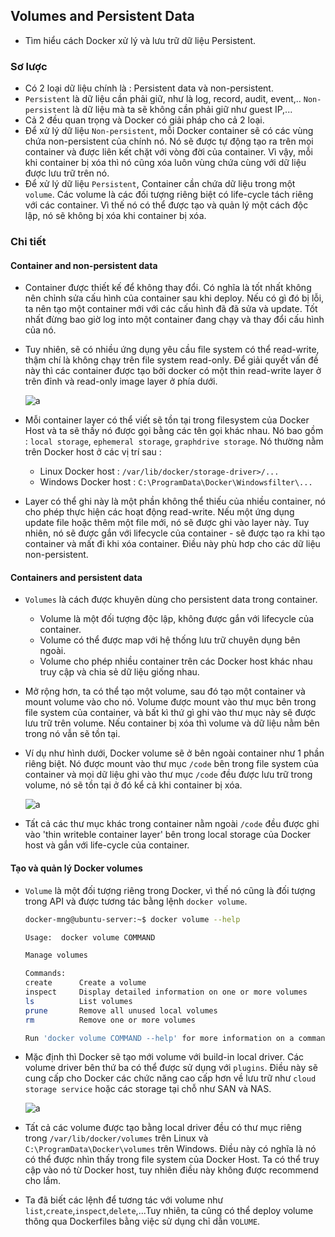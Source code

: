 ## Volumes and Persistent Data

- Tìm hiểu cách Docker xử lý và lưu trữ dữ liệu Persistent.

### Sơ lược

- Có 2 loại dữ liệu chính là : Persistent data và non-persistent.
- `Persistent` là dữ liệu cần phải giữ, như là log, record, audit, event,.. `Non-persistent` là dữ liệu mà ta sẽ không cần phải giữ như guest IP,...
- Cả 2 đều quan trọng và Docker có giải pháp cho cả 2 loại.
- Để xử lý dữ liệu `Non-persistent`, mỗi Docker container sẽ có các vùng chứa non-persistent của chính nó. Nó sẽ được tự động tạo ra trên mọi container và được liên kết chặt với vòng đời của container. Vì vậy, mỗi khi container bị xóa thì nó cũng xóa luôn vùng chứa cùng với dữ liệu được lưu trữ trên nó.
- Để xử lý dữ liệu `Persistent`, Container cần chứa dữ liệu trong một `volume`. Các volume là các đối tượng riêng biệt có life-cycle tách riêng với các container. Vì thế nó có thể được tạo và quản lý một cách độc lập, nó sẽ không bị xóa khi container bị xóa.


### Chi tiết


#### Container and non-persistent data

- Container được thiết kế để không thay đổi. Có nghĩa là tốt nhất không nên chỉnh sửa cấu hình của container sau khi deploy. Nếu có gì đó bị lỗi, ta nên tạo một container mới với các cấu hình đã đã sửa và update. Tốt nhất đừng bao giờ log into một container đang chạy và thay đổi cấu hình của nó.
- Tuy nhiên, sẽ có nhiều ứng dụng yêu cầu file system có thể read-write, thậm chí là không chạy trên file system read-only. Để giải quyết vấn đề này thì các container được tạo bởi docker có một thin read-write layer ở trên đỉnh và read-only image layer ở phía dưới.

    ![a](https://imgur.com/vHCMM2k.png)

- Mỗi container layer có thể viết sẽ tồn tại trong filesystem của Docker Host và ta sẽ thấy nó được gọi bằng các tên gọi khác nhau. Nó bao gồm : `local storage`, `ephemeral storage`, `graphdrive storage`. Nó thường nằm trên Docker host ở các vị trí sau :
    - Linux Docker host : `/var/lib/docker/storage-driver>/...`
    - Windows Docker host : `C:\ProgramData\Docker\Windowsfilter\...`

- Layer có thể ghi này là một phần không thể thiếu của nhiều container, nó cho phép thực hiện các hoạt động read-write. Nếu một ứng dụng update file hoặc thêm một file mới, nó sẽ được ghi vào layer này. Tuy nhiên, nó sẽ được gắn với lifecycle của container - sẽ được tạo ra khi tạo container và mất đi khi xóa container. Điều này phù hơp cho các dữ liệu non-persistent.

#### Containers and persistent data

- `Volumes` là cách được khuyên dùng cho persistent data trong container.
    - Volume là một đối tượng độc lập, không được gắn với lifecycle của container.
    - Volume có thể được map với hệ thống lưu trữ chuyên dụng bên ngoài.
    - Volume cho phép nhiều container trên các Docker host khác nhau truy cập và chia sẻ dữ liệu giống nhau.

- Mở rộng hơn, ta có thể tạo một volume, sau đó tạo một container và mount volume vào cho nó. Volume được mount vào thư mục bên trong file system của container, và bất kì thứ gì ghi vào thư mục này sẽ được lưu trữ trên volume. Nếu container bị xóa thì volume và dữ liệu nằm bên trong nó vẫn sẽ tồn tại.
- Ví dụ như hình dưới, Docker volume sẽ ở bên ngoài container như 1 phần riêng biệt. Nó được mount vào thư mục `/code` bên trong file system của container và mọi dữ liệu ghi vào thư mục `/code` đều được lưu trữ trong volume, nó sẽ tồn tại ở đó kể cả khi container bị xóa.
    
    ![a](https://imgur.com/4QdFzmU.png)

- Tất cả các thư mục khác trong container nằm ngoài `/code` đều được ghi vào 'thin writeble container layer' bên trong local storage của Docker host và gắn với life-cycle của container.

#### Tạo và quản lý Docker volumes

- `Volume` là một đối tượng riêng trong Docker, vì thế nó cũng là đối tượng trong API và được tương tác bằng lệnh `docker volume`.
    ```bash
    docker-mng@ubuntu-server:~$ docker volume --help

    Usage:  docker volume COMMAND

    Manage volumes

    Commands:
    create      Create a volume
    inspect     Display detailed information on one or more volumes
    ls          List volumes
    prune       Remove all unused local volumes
    rm          Remove one or more volumes

    Run 'docker volume COMMAND --help' for more information on a command.
    ```

- Mặc định thì Docker sẽ tạo mới volume với build-in local driver. Các volume driver bên thứ ba có thể được sử dụng với `plugins`. Điều này sẽ cung cấp cho Docker các chức năng cao cấp hơn về lưu trữ như `cloud storage service` hoặc các storage tại chỗ như SAN và NAS.

    ![a](https://imgur.com/cCZpYjL.png)

- Tất cả các volume được tạo bằng local driver đều có thư mục riêng trong `/var/lib/docker/volumes` trên Linux và `C:\ProgramData\Docker\volumes` trên Windows. Điều này có nghĩa là nó có thể được nhìn thấy trong file system của Docker Host. Ta có thể truy cập vào nó từ Docker host, tuy nhiên điều này không được recommend cho lắm. 

- Ta đã biết các lệnh để tương tác với volume như `list`,`create`,`inspect`,`delete`,...Tuy nhiên, ta cũng có thể deploy volume thông qua Dockerfiles bằng việc sử dụng chỉ dẫn `VOLUME`. 